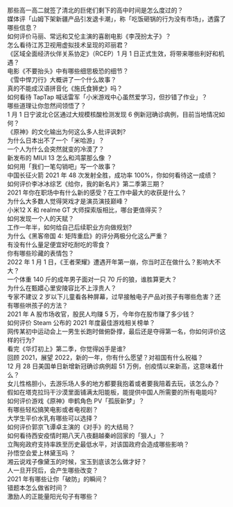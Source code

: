 那些高一高二就签了清北的巨佬们剩下的高中时间是怎么度过的？  
媒体评「山姆下架新疆产品引发退卡潮」，称「吃饭砸锅的行为没有市场」，透露了哪些信息？  
如何评价马丽、常远和艾伦主演的喜剧电影《李茂扮太子》？  
怎么看待江苏卫视用虚拟技术呈现的邓丽君？  
《区域全面经济伙伴关系协定》（RCEP）1 月 1 日正式生效，将带来哪些利好和机遇？  
电影《不要抬头》中有哪些细思极恐的细节？  
《雪中悍刀行》大概讲了一个什么故事？  
真的不能成汉语拼音化《施氏食狮史》吗？  
如何看待 TapTap 喊话雷军「小米游戏中心虽然爱学习，但抄错了作业」？  
哪些道理让你忽然间领悟了？  
1 月 1 日宁波北仑区通过大规模核酸检测发现 6 例新冠确诊病例，目前当地情况如何？  
《原神》的文化输出为何这么多人批评讽刺?  
为什么日本出不了一个「米哈游」？  
一个人为什么会突然就变的冷漠了？  
新发布的 MIUI 13 怎么和鸿蒙那么像 ？  
如何用「我们一笔勾销吧」写一个故事？  
中国长征火箭 2021 年 48 次发射全胜，成功率 100%，你如何看待这一成绩？  
如何评价李冰冰综艺《给你，我的新名片》第二季第三期？  
2021 年你在职场中有什么新的感受？在工作中最大的收获是什么？  
为什么大多数人觉得哭戏才是演员演技巅峰？  
小米12 X 和 realme GT 大师探索版相比，哪台更值得买？  
如何发现一个人的天赋？  
工作一年半，如何给自己后续职业方向做规划?  
为什么《黑客帝国 4: 矩阵重启》的评分两极分化这么严重？  
有没有什么量足便宜好吃耐吃的零食？  
你有哪些珍藏的表情包？  
2022 年 1 月 1 日，《王者荣耀》遭遇开年第一崩，你当时正在做什么？影响大不大？  
一个体重 140 斤的成年男子面对一只 70 斤的狼，谁胜算更大？  
为什么在甄嬛心里安陵容比不上淳贵人？  
专家不建议 2 岁以下儿童看各种屏幕，过早接触电子产品对孩子有哪些危害？还有哪些哄孩子的方法？  
2021 年 A 股市场收官，股民人均赚 5 万，今年你在股市赚了多少钱？  
如何评价 Steam 公布的 2021 年度最佳游戏相关榜单？  
网传某初中运动会上一男生长跑时做俯卧撑，最后还是夺得第一名，你如何评价这样的行为?  
看完《华灯初上》第二季，你觉得凶手是谁?  
回顾 2021，展望 2022，新的一年，你有什么愿望？对祖国有什么祝福？  
12 月 28 日美国单日新增新冠确诊病例超 51 万例，创疫情以来新高，这意味着什么？  
女儿性格胆小，去游乐场人多的地方都要我抱着或者要我陪着去玩，该怎么办？  
假如在塔克拉玛干沙漠里面铺满太阳能板，能提供中国人所需要的所有电能吗?  
如何评价游戏《原神》申鹤角色 PV「孤辰新梦」？  
有哪些轻松搞笑电影或者电视剧？  
大学生平价水乳有哪些可以选择？  
如何评价郭京飞谭卓主演的《对手》的大结局？  
如何看待西安疫情时期八天八夜翻越秦岭回家的「狠人」？  
立陶宛政府支持率跌至历史最低水平，对该国政府会造成哪些影响？  
孙悟空会爱上林黛玉吗 ？  
湘云说戏子像黛玉的时候，宝玉到底该怎么做才好？  
人一旦开窍后，会产生哪些改变？  
2021 年有哪些让你「破防」的瞬间？  
错题本怎么做省时间？  
激励人的正能量阳光句子有哪些？  
